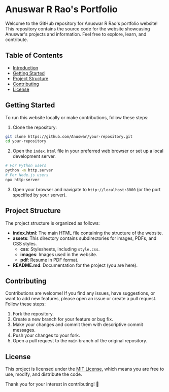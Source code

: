 # Anuswar R Rao's Portfolio

Welcome to the GitHub repository for Anuswar R Rao's portfolio website! This repository contains the source code for the website showcasing Anuswar's projects and information. Feel free to explore, learn, and contribute.

## Table of Contents
- [Introduction](#anuswar-r-raos-portfolio)
- [Getting Started](#getting-started)
- [Project Structure](#project-structure)
- [Contributing](#contributing)
- [License](#license)

## Getting Started

To run this website locally or make contributions, follow these steps:

1. Clone the repository:

```bash
git clone https://github.com/Anuswar/your-repository.git
cd your-repository
```

2. Open the `index.html` file in your preferred web browser or set up a local development server.

```bash
# For Python users
python -m http.server
# For Node.js users
npx http-server
```

3. Open your browser and navigate to `http://localhost:8000` (or the port specified by your server).

## Project Structure

The project structure is organized as follows:

- **index.html**: The main HTML file containing the structure of the website.
- **assets**: This directory contains subdirectories for images, PDFs, and CSS styles.
  - **css**: Stylesheets, including `style.css`.
  - **images**: Images used in the website.
  - **pdf**: Resume in PDF format.
- **README.md**: Documentation for the project (you are here).

## Contributing

Contributions are welcome! If you find any issues, have suggestions, or want to add new features, please open an issue or create a pull request. Follow these steps:

1. Fork the repository.
2. Create a new branch for your feature or bug fix.
3. Make your changes and commit them with descriptive commit messages.
4. Push your changes to your fork.
5. Open a pull request to the `main` branch of the original repository.

## License

This project is licensed under the [MIT License](LICENSE), which means you are free to use, modify, and distribute the code.

Thank you for your interest in contributing! 🚀
